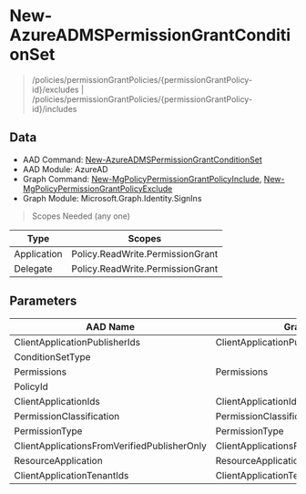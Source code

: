 # New-AzureADMSPermissionGrantConditionSet

> /policies/permissionGrantPolicies/{permissionGrantPolicy-id}/excludes | /policies/permissionGrantPolicies/{permissionGrantPolicy-id}/includes

## Data

+ AAD Command: [New-AzureADMSPermissionGrantConditionSet](https://docs.microsoft.com/en-us/powershell/module/AzureAD/New-AzureADMSPermissionGrantConditionSet)
+ AAD Module: AzureAD
+ Graph Command: [New-MgPolicyPermissionGrantPolicyInclude](https://docs.microsoft.com/en-us/powershell/module/Microsoft.Graph.Identity.SignIns/New-MgPolicyPermissionGrantPolicyInclude), [New-MgPolicyPermissionGrantPolicyExclude](https://docs.microsoft.com/en-us/powershell/module/Microsoft.Graph.Identity.SignIns/New-MgPolicyPermissionGrantPolicyExclude)
+ Graph Module: Microsoft.Graph.Identity.SignIns

> Scopes Needed (any one)

|Type|Scopes|
|---|---|
|Application|Policy.ReadWrite.PermissionGrant|
|Delegate|Policy.ReadWrite.PermissionGrant|

## Parameters

|AAD Name|Graph Name|AAD Type|Graph Type|Infos|
|---|---|---|---|---|
|ClientApplicationPublisherIds|ClientApplicationPublisherIds|System.Collections.Generic.List/System.String|System.String[]||
|ConditionSetType||System.String|||
|Permissions|Permissions|System.Collections.Generic.List/System.String|System.String[]||
|PolicyId||System.String|||
|ClientApplicationIds|ClientApplicationIds|System.Collections.Generic.List/System.String|System.String[]||
|PermissionClassification|PermissionClassification|System.String|System.String||
|PermissionType|PermissionType|System.String|System.String||
|ClientApplicationsFromVerifiedPublisherOnly|ClientApplicationsFromVerifiedPublisherOnly|System.Nullable/System.Boolean|System.Management.Automation.SwitchParameter||
|ResourceApplication|ResourceApplication|System.String|System.String||
|ClientApplicationTenantIds|ClientApplicationTenantIds|System.Collections.Generic.List/System.String|System.String[]||

